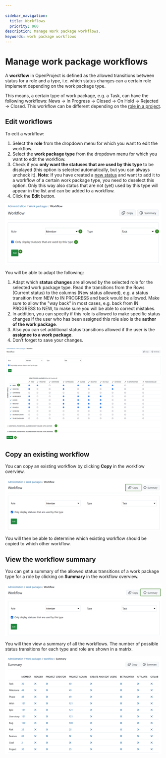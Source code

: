```yaml
---

sidebar_navigation:
  title: Workflows
  priority: 960
description: Manage Work package workflows.
keywords: work package workflows
---
```


# Manage work package workflows

A **workflow** in OpenProject is defined as the allowed transitions between status for a role and a type, i.e. which status changes can a certain role implement depending on the work package type.

This means, a certain type of work package, e.g. a Task, can have the following workflows: News -> In Progress -> Closed -> On Hold -> Rejected -> Closed. This workflow can be different depending on the [role in a project](../../users-permissions/roles-permissions).

## Edit workflows

To edit a workflow:

1. Select the **role** from the dropdown menu for which you want to edit the workflow.
2. Select the **work package type** from the dropdown menu for which you want to edit the workflow.
3. Check if you **only want the statuses that are used by this type** to be displayed (this option is selected automatically, but you can always uncheck it).
   **Note**: If you have created a [new status](../work-package-status) and want to add it to a workflow of a certain work package type, you need to deselect this option. Only this way also status that are not (yet) used by this type will appear in the list and can be added to a workflow.
4. Click the **Edit** button.

![System-admin-guide-work-package-workflows](System-admin-guide-work-package-workflows.png)

You will be able to adapt the following:

1. Adapt which **status changes** are allowed by the selected role for the selected work package type. Read the transitions from the Rows (Current status) to the columns (New status allowed), e.g. a status transition from NEW to IN PROGRESS and back would be allowed. Make sure to allow the "way back" in most cases, e.g. back from IN PROGRESS to NEW, to make sure you will be able to correct mistakes.
2. In addition, you can specify if this role is allowed to make specific status changes if the user who has been assigned this role also is the **author of the work package**.
3. Also you can set additional status transitions allowed if the user is the **assignee to a work package**.
4. Don’t forget to save your changes.

![Edit work package workflows in OpenProject administration](System-admin-guide-work-package-workflows_edit.png)

## Copy an existing workflow

You can copy an existing workflow by clicking **Copy** in the workflow overview.

![Copy work package workflow in OpenProject administration](System-admin-guide-work-package-workflows_copy.png)

You will then be able to determine which existing workflow should be copied to which other workflow.

## View the workflow summary

You can get a summary of the allowed status transitions of a work package type for a role by clicking on **Summary** in the workflow overview.

![Summary of work package workflows in OpenProject administration](System-admin-guide-work-package-workflows_summary.png)

You will then view a summary of all the workflows. The number of possible status transitions for each type and role are shown in a matrix.

![Overview of work package workflow summary in OpenProject administration](System-admin-guide-work-package-workflows_overview.png)
